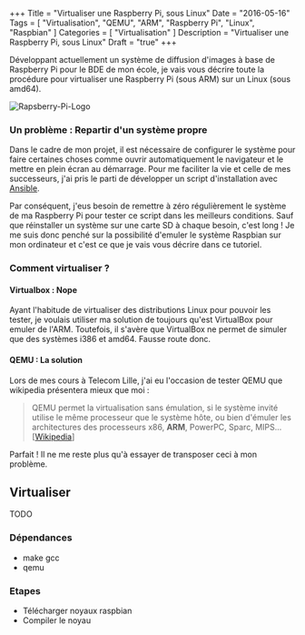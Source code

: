 +++
Title = "Virtualiser une Raspberry Pi, sous Linux"
Date = "2016-05-16"
Tags = [ "Virtualisation", "QEMU", "ARM", "Raspberry Pi", "Linux", "Raspbian" ]
Categories = [ "Virtualisation" ]
Description = "Virtualiser une Raspberry Pi, sous Linux"
Draft = "true"
+++

Développant actuellement un système de diffusion d'images à base de Raspberry Pi pour le BDE de mon école, je vais vous décrire toute la procédure pour virtualiser une Raspberry Pi (sous ARM) sur un Linux (sous amd64).
<!--more-->

![Rapsberry-Pi-Logo](/img/tutoriels/virtualiser-raspberry-pi-raspbian-qemu/raspberry-logo.png)

### Un problème : Repartir d'un système propre

Dans le cadre de mon projet, il est nécessaire de configurer le système pour faire certaines choses comme ouvrir automatiquement le navigateur et le mettre en plein écran au démarrage. Pour me faciliter la vie et celle de mes successeurs, j'ai pris le parti de développer un script d'installation avec [Ansible](https://fr.wikipedia.org/wiki/Ansible_%28logiciel%29).

Par conséquent, j'eus besoin de remettre à zéro régulièrement le système de ma Raspberry Pi pour tester ce script dans les meilleurs conditions. Sauf que réinstaller un système sur une carte SD à chaque besoin, c'est long ! Je me suis donc penché sur la possibilité d'emuler le système Raspbian sur mon ordinateur et c'est ce que je vais vous décrire dans ce tutoriel.

### Comment virtualiser ?

#### Virtualbox : Nope

Ayant l'habitude de virtualiser des distributions Linux pour pouvoir les tester, je voulais utiliser ma solution de toujours qu'est VirtualBox pour emuler de l'ARM.
Toutefois, il s'avère que VirtualBox ne permet de simuler que des systèmes i386 et amd64. Fausse route donc.

#### QEMU : La solution

Lors de mes cours à Telecom Lille, j'ai eu l'occasion de tester QEMU que wikipedia présentera mieux que moi :

> QEMU permet la virtualisation sans émulation, si le système invité utilise le même processeur que le système hôte, ou bien d'émuler les architectures des processeurs x86, **ARM**, PowerPC, Sparc, MIPS...
> [[Wikipedia](https://fr.wikipedia.org/wiki/QEMU)]

Parfait ! Il ne me reste plus qu'à essayer de transposer ceci à mon problème.

## Virtualiser

TODO

### Dépendances

* make gcc
* qemu

### Etapes

* Télécharger noyaux raspbian
* Compiler le noyau
